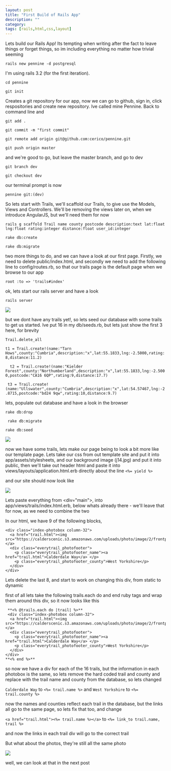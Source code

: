 ```yaml
---
layout: post
title: "First Build of Rails App"
description: ""
category: 
tags: [rails,html,css,layout]
---
```

Lets build our Rails App! Its tempting when writing after the fact to leave things or forget things, so im including everything no matter how trivial seeming

`rails new pennine -d postgresql`

I'm using rails 3.2 (for the first iteration).

`cd pennine`

`git init`

Creates a git repository for our app, now we can go to github, sign in, click respositories and create new repository. Ive called mine Pennine. Back to command line and

`git add .`

`git commit -m "first commit"`

`git remote add origin git@github.com:cerico/pennine.git`

`git push origin master`

and we're good to go, but leave the master branch, and go to dev

`git branch dev`

`git checkout dev`

our terminal prompt is now 

 `pennine git:(dev)`
 
So lets start with Trails, we'll scaffold our Trails, to give use the Models, Views and Controllers. We'll be removing the views later on, when we introduce AngularJS, but we'll need them for now

`rails g scaffold Trail name county postcode description:text lat:float lng:float rating:integer distance:float user_id:integer`

`rake db:create`

`rake db:migrate`

two more things to do, and we can have a look at our first page. Firstly, we need to delete public/index.html, and secondly we need to add the following line to config/routes.rb, so that our trails page is the default page when we browse to our app

`root :to => 'trails#index'`

ok, lets start our rails server and have a look

`rails server`

<img src="http://salterhebble.com/blogpics/newapp1.jpg">

but we dont have any trails yet!, so lets seed our database with some trails to get us started. Ive put 16 in my db/seeds.rb, but lets just show the first 3 here, for brevity

`Trail.delete_all`

`t1 = Trail.create!(name:"Tarn Hows",county:"Cumbria",description:"x",lat:55.1833,lng:-2.5000,rating:8,distance:11.2)`

`  t2 = Trail.create!(name:"Kielder Forest",county:"Northumberland",description:"x",lat:55.1833,lng:-2.5000,postcode:"CA16 6QP",rating:9,distance:17.7)`

` t3 = Trail.create!(name:"Ullswater",county:"Cumbria",description:"x",lat:54.57467,lng:-2.8715,postcode:"bd24 9qw",rating:10,distance:9.7)`

lets, populate out database and have a look in the browser

`rake db:drop`

` rake db:migrate`

 `rake db:seed`
 
 <img src="http://salterhebble.com/blogpics/newapp2.jpg">
 
 now we have some trails, lets make our page being to look a bit more like our template page. Lets take our css from out template site and put it into app/assets/stylesheets, and our background image (j14.jpg) and put it into public, then we'll take out header html and paste it into views/layouts/application.html.erb directly about the line `<%= yield %>`
 
 and our site should now look like 
 
 <img src="http://salterhebble.com/blogpics/newapp3.jpg">
 
 Lets paste everything from <div="main">, into app/views/trails/index.html.erb, below whats already there - we'll leave that for now, as we need to combine the two
 
 In our html, we have 9 of the following blocks,
 
    <div class="index-photobox column-32">
      <a href="trail.html"><img src="https://calderscenic.s3.amazonaws.com/uploads/photo/image/2/frontpage_tod1.jpg"></a>
      <div class="everytrail_photofooter">
        <p class="everytrail_photofooter_name"><a href="trail.html">Calderdale Way</a> </p>
        <p class="everytrail_photofooter_county">West Yorkshire</p>
      </div>
    </div>
    
 Lets delete the last 8, and start to work on changing this div, from static to dynamic
 
 first of all lets take the following trails.each do and end ruby tags and wrap them around this div, so it now looks like this 
 
     **<% @trails.each do |trail| %>**
     <div class="index-photobox column-32">
      <a href="trail.html"><img src="https://calderscenic.s3.amazonaws.com/uploads/photo/image/2/frontpage_tod1.jpg"></a>
      <div class="everytrail_photofooter">
        <p class="everytrail_photofooter_name"><a href="trail.html">Calderdale Way</a> </p>
        <p class="everytrail_photofooter_county">West Yorkshire</p>
      </div>
    </div>
    **<% end %>**
    
so now we have a div for each of the 16 trails, but the information in each photobox is the same, so lets remove the hard coded trail and county and replace with the trail name and county from the database, so lets changed

`Calderdale Way` to `<%= trail.name %>` and `West Yorkshire` to `<%= trail.county %>`
 
now the names and counties reflect each trail in the database, but the links all go to the same page, so lets fix that too, and change

`<a href="trail.html"><%= trail.name %></a>` to `<%= link_to trail.name, trail %>`

and now the links in each trail div will go to the correct trail

But what about the photos, they're still all the same photo

 <img src="http://salterhebble.com/blogpics/newapp4.jpg">
 
 well, we can look at that in the next post
 

  



